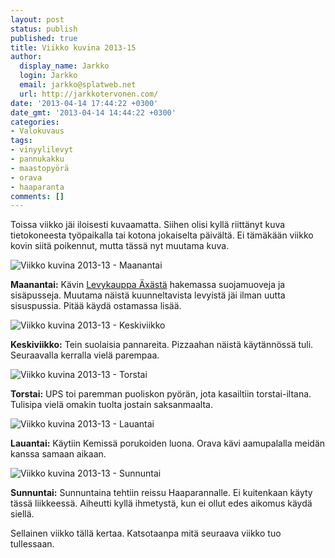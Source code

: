 ```yaml
---
layout: post
status: publish
published: true
title: Viikko kuvina 2013-15
author:
  display_name: Jarkko
  login: Jarkko
  email: jarkko@splatweb.net
  url: http://jarkkotervonen.com/
date: '2013-04-14 17:44:22 +0300'
date_gmt: '2013-04-14 14:44:22 +0300'
categories:
- Valokuvaus
tags:
- vinyylilevyt
- pannukakku
- maastopyörä
- orava
- haaparanta
comments: []
---
```

Toissa viikko jäi iloisesti kuvaamatta. Siihen olisi kyllä riittänyt kuva tietokoneesta työpaikalla tai kotona jokaiselta päivältä. Ei tämäkään viikko kovin siitä poikennut, mutta tässä nyt muutama kuva.

<img alt="Viikko kuvina 2013-13 - Maanantai" src="http://jarkkotervonen.com/wp-content/uploads/2013/04/2013-15-ma-550x364.jpg" />

__Maanantai:__ Kävin [Levykauppa Äxästä](http://www.levykauppax.fi/) hakemassa suojamuoveja ja sisäpusseja. Muutama näistä kuunneltavista levyistä jäi ilman uutta sisuspussia. Pitää käydä ostamassa lisää.

<img alt="Viikko kuvina 2013-13 - Keskiviikko" src="http://jarkkotervonen.com/wp-content/uploads/2013/04/2013-15-ke-550x364.jpg" />

__Keskiviikko:__ Tein suolaisia pannareita. Pizzaahan näistä käytännössä tuli. Seuraavalla kerralla vielä parempaa.

<img alt="Viikko kuvina 2013-13 - Torstai" src="http://jarkkotervonen.com/wp-content/uploads/2013/04/2013-15-to-364x550.jpg" />

__Torstai:__ UPS toi paremman puoliskon pyörän, jota kasailtiin torstai-iltana. Tulisipa vielä omakin tuolta jostain saksanmaalta.

<img alt="Viikko kuvina 2013-13 - Lauantai" src="http://jarkkotervonen.com/wp-content/uploads/2013/04/2013-15-la-550x366.jpg" />

__Lauantai:__ Käytiin Kemissä porukoiden luona. Orava kävi aamupalalla meidän kanssa samaan aikaan.

<img alt="Viikko kuvina 2013-13 - Sunnuntai" src="http://jarkkotervonen.com/wp-content/uploads/2013/04/2013-15-su-550x364.jpg" />

__Sunnuntai:__ Sunnuntaina tehtiin reissu Haaparannalle. Ei kuitenkaan käyty tässä liikkeessä. Aiheutti kyllä ihmetystä, kun ei ollut edes aikomus käydä siellä.

Sellainen viikko tällä kertaa. Katsotaanpa mitä seuraava viikko tuo tullessaan.
